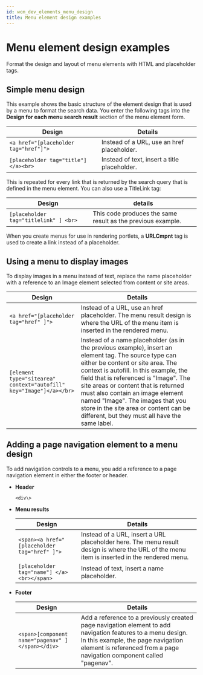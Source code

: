 ```yaml
---
id: wcm_dev_elements_menu_design
title: Menu element design examples
---
```


# Menu element design examples

Format the design and layout of menu elements with HTML and placeholder tags.

## Simple menu design

This example shows the basic structure of the element design that is used by a menu to format the search data. You enter the following tags into the **Design for each menu search result** section of the menu element form.

|Design|Details|
|------|-------|
|`<a href="[placeholder tag="href"]">`|Instead of a URL, use an href placeholder.|
|`[placeholder tag="title"] </a><br>`|Instead of text, insert a title placeholder.|

This is repeated for every link that is returned by the search query that is defined in the menu element. You can also use a TitleLink tag:

|Design|details|
|------|-------|
|`[placeholder tag="titlelink" ] <br>`|This code produces the same result as the previous example.|

When you create menus for use in rendering portlets, a **URLCmpnt** tag is used to create a link instead of a placeholder.

## Using a menu to display images

To display images in a menu instead of text, replace the name placeholder with a reference to an Image element selected from content or site areas.

|Design|Details|
|------|-------|
|`<a href="[placeholder tag="href" ]">`|Instead of a URL, use an href placeholder. The menu result design is where the URL of the menu item is inserted in the rendered menu.|
|`[element type="sitearea" context="autofill" key="Image"]</a></br>`|Instead of a name placeholder (as in the previous example), insert an element tag. The source type can either be content or site area. The context is autofill. In this example, the field that is referenced is "Image". The site areas or content that is returned must also contain an image element named "Image". The images that you store in the site area or content can be different, but they must all have the same label.|

## Adding a page navigation element to a menu design

To add navigation controls to a menu, you add a reference to a page navigation element in either the footer or header.

-   **Header**

    `<div\>`

-   **Menu results**

    |Design|Details|
    |------|-------|
    |`<span><a href="[placeholder tag="href" ]">`|Instead of a URL, insert a URL placeholder here. The menu result design is where the URL of the menu item is inserted in the rendered menu.|
    |`[placeholder tag="name"] </a><br></span>`|Instead of text, insert a name placeholder.|

-   **Footer**

    |Design|Details|
    |------|-------|
    |`<span>[component name="pagenav" ]</span></div>`|Add a reference to a previously created page navigation element to add navigation features to a menu design. In this example, the page navigation element is referenced from a page navigation component called "pagenav".|


